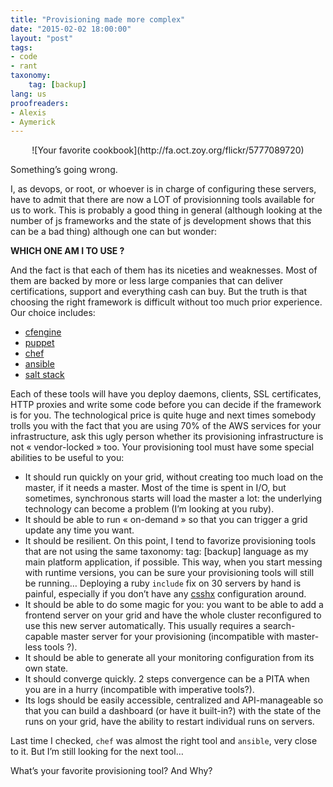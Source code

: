 ```yaml
---
title: "Provisioning made more complex"
date: "2015-02-02 18:00:00"
layout: "post"
tags:
- code
- rant
taxonomy:
    tag: [backup]
lang: us
proofreaders:
- Alexis
- Aymerick
---
```

<center markdown='1'>
![Your favorite cookbook](http://fa.oct.zoy.org/flickr/5777089720)
</center>

Something’s going wrong.

I, as devops, or root, or whoever is in charge of configuring these servers, have to admit that there are now a LOT of provisionning tools available for us to work. This is probably a good thing in general (although looking at the number of js frameworks and the state of js development shows that this can be a bad thing) although one can but wonder:

**WHICH ONE AM I TO USE ?**

And the fact is that each of them has its niceties and weaknesses. Most of them are backed by more or less large companies that can deliver certifications, support and everything cash can buy. But the truth is that choosing the right framework is difficult without too much prior experience. Our choice includes:

- [cfengine][1]
- [puppet][2]
- [chef][3]
- [ansible][4]
- [salt stack][5]

Each of these tools will have you deploy daemons, clients, SSL certificates, HTTP proxies and write some code before you can decide if the framework is for you. The technological price is quite huge and next times somebody trolls you with the fact that you are using 70% of the AWS services for your infrastructure, ask this ugly person whether its provisioning infrastructure is not « vendor-locked » too.
Your provisioning tool must have some special abilities to be useful to you:

- It should run quickly on your grid, without creating too much load on the master, if it needs a master. Most of the time is spent in I/O, but sometimes, synchronous starts will load the master a lot: the underlying technology can become a problem (I’m looking at you ruby).
- It should be able to run « on-demand » so that you can trigger a grid update any time you want.
- It should be resilient. On this point, I tend to favorize provisioning tools that are not using the same taxonomy:
    tag: [backup]
language as my main platform application, if possible. This way, when you start messing with runtime versions, you can be sure your provisioning tools will still be running… Deploying a ruby `include` fix on 30 servers by hand is painful, especially if you don’t have any [csshx][6] configuration around.
- It should be able to do some magic for you: you want to be able to add a frontend server on your grid and have the whole cluster reconfigured to use this new server automatically. This usually requires a search-capable master server for your provisioning (incompatible with master-less tools ?).
- It should be able to generate all your monitoring configuration from its own state.
- It should converge quickly. 2 steps convergence can be a PITA when you are in a hurry (incompatible with imperative tools?).
- Its logs should be easily accessible, centralized and API-manageable so that you can build a dashboard (or have it built-in?) with the state of the runs on your grid, have the ability to restart individual runs on servers.

Last time I checked, `chef` was almost the right tool and `ansible`, very close to it. But I’m still looking for the next tool…

What’s your favorite provisioning tool? And Why?




[1]:	http://cfengine.com/
[2]:	https://puppetlabs.com/
[3]:	https://www.chef.io/chef/
[4]:	http://www.ansible.com/home
[5]:	http://saltstack.com/
[6]:	https://code.google.com/p/csshx/
